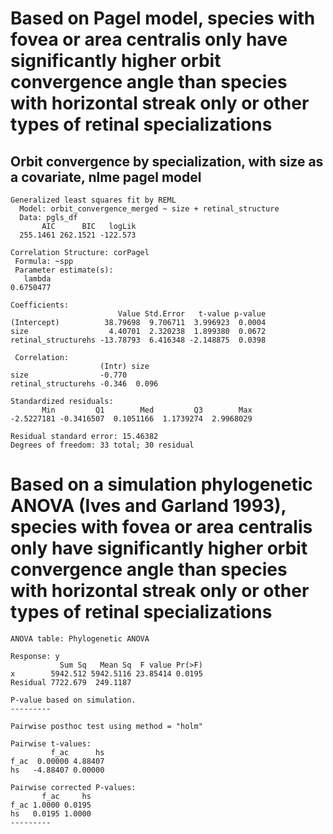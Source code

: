 # Based on Pagel model, species with fovea or area centralis only have significantly higher orbit convergence angle than species with horizontal streak only or other types of retinal specializations
## Orbit convergence by specialization, with size as a covariate, nlme pagel model

```
Generalized least squares fit by REML
  Model: orbit_convergence_merged ~ size + retinal_structure
  Data: pgls_df
       AIC      BIC   logLik
  255.1461 262.1521 -122.573

Correlation Structure: corPagel
 Formula: ~spp
 Parameter estimate(s):
   lambda
0.6750477

Coefficients:
                        Value Std.Error   t-value p-value
(Intercept)          38.79698  9.706711  3.996923  0.0004
size                  4.40701  2.320238  1.899380  0.0672
retinal_structurehs -13.78793  6.416348 -2.148875  0.0398

 Correlation:
                    (Intr) size
size                -0.770
retinal_structurehs -0.346  0.096

Standardized residuals:
       Min         Q1        Med         Q3        Max
-2.5227181 -0.3416507  0.1051166  1.1739274  2.9968029

Residual standard error: 15.46382
Degrees of freedom: 33 total; 30 residual

```

# Based on a simulation phylogenetic ANOVA (Ives and Garland 1993), species with fovea or area centralis only have significantly higher orbit convergence angle than species with horizontal streak only or other types of retinal specializations

```
ANOVA table: Phylogenetic ANOVA

Response: y
           Sum Sq   Mean Sq  F value Pr(>F)
x        5942.512 5942.5116 23.85414 0.0195
Residual 7722.679  249.1187

P-value based on simulation.
---------

Pairwise posthoc test using method = "holm"

Pairwise t-values:
         f_ac      hs
f_ac  0.00000 4.88407
hs   -4.88407 0.00000

Pairwise corrected P-values:
       f_ac     hs
f_ac 1.0000 0.0195
hs   0.0195 1.0000
---------
```
